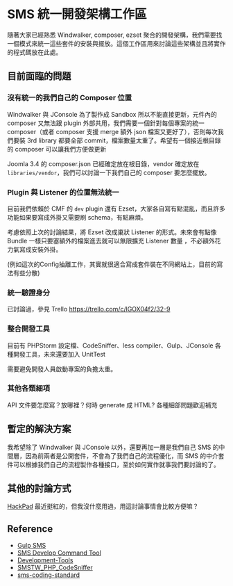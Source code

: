 # SMS 統一開發架構工作區

隨著大家已經熟悉 Windwalker, composer, ezset 聚合的開發架構，我們需要找一個模式來統一這些套件的安裝與擺放。這個工作區用來討論這些架構並且將實作的程式碼放在此處。

## 目前面臨的問題

### 沒有統一的我們自己的 Composer 位置

Windwalker 與 JConsole 為了製作成 Sandbox 所以不能直接更新，元件內的 composer 又無法跟 plugin 外部共用，我們需要一個針對每個專案的統一 composer（或者 composer 支援 merge 額外 json 檔案又更好了），否則每次我們要裝 3rd library 都要全部 commit，檔案數量太重了。希望有一個接近根目錄的 composer 可以讓我們方便做更新

Joomla 3.4 的 composer.json 已經確定放在根目錄，vendor 確定放在 `libraries/vendor`，我們可以討論一下我們自己的 composer 要怎麼擺放。

### Plugin 與 Listener 的位置無法統一

目前我們依賴於 CMF 的 `dev` plugin 還有 Ezset，大家各自寫有點混亂，而且許多功能如果要寫成外掛又需要刷 schema，有點麻煩。

考慮依照上次的討論結果，將 Ezset 改成巢狀 Listener 的形式。未來會有點像 Bundle 一樣只要塞額外的檔案進去就可以無限擴充 Listener 數量
，不必額外花力氣寫成安裝外掛。

(例如這次的Config抽離工作，其實就很適合寫成套件裝在不同網站上，目前的寫法有些分散)

### 統一驗證身分

已討論過，參見 Trello
https://trello.com/c/lGOX04f2/32-9

### 整合開發工具

目前有 PHPStorm 設定檔、CodeSniffer、less compiler、Gulp、JConsole 各種開發工具，未來還要加入 UnitTest

需要避免開發人員啟動專案的負擔太重。

### 其他各類細項

API 文件要怎麼寫？放哪裡？何時 generate 成 HTML? 各種細部問題歡迎補充

## 暫定的解決方案

我希望除了 Windwalker 與 JConsole 以外，還要再加一層是我們自己 SMS 的中間層，因為前兩者是公開套件，不會為了我們自己的流程優化，而 SMS 的中介套件可以根據我們自己的流程製作各種接口，至於如何實作就事我們要討論的了。

## 其他的討論方式

[HackPad](https://uiuxlink.hackpad.com/) 最近挺紅的，但我沒什麼用過，用這討論事情會比較方便嘛？

## Reference

- [Gulp SMS](https://github.com/smstw/gulp-sms)
- [SMS Develop Command Tool](https://github.com/smstw/sms-dev)
- [Development-Tools](https://github.com/smstw/Development-Tools)
- [SMSTW_PHP_CodeSniffer](https://github.com/smstw/SMSTW_PHP_CodeSniffer)
- [sms-coding-standard](https://github.com/smstw/sms-coding-standard)
